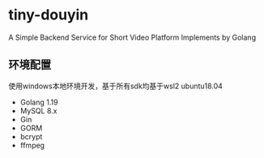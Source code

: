 # tiny-douyin
A Simple Backend Service for Short Video Platform Implements by Golang

## 环境配置
使用windows本地环境开发，基于所有sdk均基于wsl2 ubuntu18.04

- Golang 1.19
- MySQL 8.x
- Gin
- GORM
- bcrypt
- ffmpeg